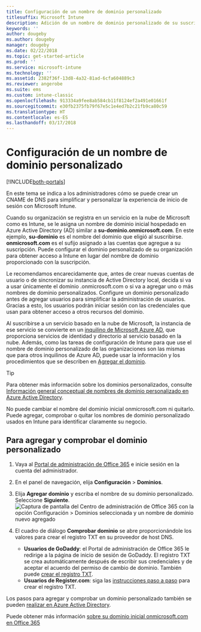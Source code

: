 ```yaml
---
title: Configuración de un nombre de dominio personalizado
titlesuffix: Microsoft Intune
description: Adición de un nombre de dominio personalizado de su suscripción de Microsoft Intune
keywords: ''
author: dougeby
ms.author: dougeby
manager: dougeby
ms.date: 02/22/2018
ms.topic: get-started-article
ms.prod: ''
ms.service: microsoft-intune
ms.technology: ''
ms.assetid: 2382f36f-13d8-4a32-81ad-6cfa604889c3
ms.reviewer: angerobe
ms.suite: ems
ms.custom: intune-classic
ms.openlocfilehash: 913334a9fee8ab584cb11f8124ef2a491e01661f
ms.sourcegitcommit: e30fb2375fb79f67e5c1e4ed7b2c21fb9ca80c59
ms.translationtype: HT
ms.contentlocale: es-ES
ms.lasthandoff: 03/17/2018
---
```

# <a name="configure-a-custom-domain-name"></a>Configuración de un nombre de dominio personalizado

[!INCLUDE[both-portals](./includes/note-for-both-portals.md)]

En este tema se indica a los administradores cómo se puede crear un CNAME de DNS para simplificar y personalizar la experiencia de inicio de sesión con Microsoft Intune.

Cuando su organización se registra en un servicio en la nube de Microsoft como es Intune, se le asigna un nombre de dominio inicial hospedado en Azure Active Directory (AD) similar a **su-dominio.onmicrosoft.com**. En este ejemplo, **su-dominio** es el nombre del dominio que eligió al suscribirse. **onmicrosoft.com** es el sufijo asignado a las cuentas que agregue a su suscripción. Puede configurar el dominio personalizado de su organización para obtener acceso a Intune en lugar del nombre de dominio proporcionado con la suscripción.

Le recomendamos encarecidamente que, antes de crear nuevas cuentas de usuario o de sincronizar su instancia de Active Directory local, decida si va a usar únicamente el dominio .onmicrosoft.com o si va a agregar uno o más nombres de dominio personalizados. Configure un dominio personalizado antes de agregar usuarios para simplificar la administración de usuarios. Gracias a esto, los usuarios podrán iniciar sesión con las credenciales que usan para obtener acceso a otros recursos del dominio.

Al suscribirse a un servicio basado en la nube de Microsoft, la instancia de ese servicio se convierte en un [inquilino de Microsoft Azure AD](http://technet.microsoft.com/library/jj573650.aspx#BKMK_WhatIsAnAzureADTenant), que proporciona servicios de identidad y directorio al servicio basado en la nube. Además, como las tareas de configuración de Intune para que use el nombre de dominio personalizado de las organizaciones son las mismas que para otros inquilinos de Azure AD, puede usar la información y los procedimientos que se describen en [Agregar el dominio](https://azure.microsoft.com/documentation/articles/active-directory-add-domain/).

> [!TIP]
> Para obtener más información sobre los dominios personalizados, consulte [Información general conceptual de nombres de dominio personalizado en Azure Active Directory](https://azure.microsoft.com/documentation/articles/active-directory-add-domain-concepts/).

No puede cambiar el nombre del dominio inicial onmicrosoft.com ni quitarlo. Puede agregar, comprobar o quitar los nombres de dominio personalizado usados en Intune para identificar claramente su negocio.

## <a name="to-add-and-verify-your-custom-domain"></a>Para agregar y comprobar el dominio personalizado

1. Vaya al [Portal de administración de Office 365](https://portal.office.com/Admin/Default.aspx) e inicie sesión en la cuenta del administrador.

2. En el panel de navegación, elija **Configuración** &gt; **Dominios**.

3. Elija **Agregar dominio** y escriba el nombre de su dominio personalizado. Seleccione **Siguiente**.
   ![Captura de pantalla del Centro de administración de Office 365 con la opción Configuración > Dominios seleccionada y un nombre de dominio nuevo agregado](./media/domain-custom-add.png)
4. El cuadro de diálogo **Comprobar dominio** se abre proporcionándole los valores para crear el registro TXT en su proveedor de host DNS.
    - **Usuarios de GoDaddy**: el Portal de administración de Office 365 le redirige a la página de inicio de sesión de GoDaddy. El registro TXT se crea automáticamente después de escribir sus credenciales y de aceptar el acuerdo del permiso de cambio de dominio. También puede [crear el registro TXT](https://support.office.com/article/Create-DNS-records-at-GoDaddy-for-Office-365-f40a9185-b6d5-4a80-bb31-aa3bb0cab48a).
    - **Usuarios de Register.com**: siga las [instrucciones paso a paso](https://support.office.com/article/Create-DNS-records-at-Register-com-for-Office-365-55bd8c38-3316-48ae-a368-4959b2c1684e#BKMK_verify) para crear el registro TXT.

Los pasos para agregar y comprobar un dominio personalizado también se pueden [realizar en Azure Active Directory](https://azure.microsoft.com/documentation/articles/active-directory-add-domain/).

Puede obtener más información [sobre su dominio inicial onmicrosoft.com en Office 365](https://support.office.com/article/About-your-initial-onmicrosoft-com-domain-in-Office-365-B9FC3018-8844-43F3-8DB1-1B3A8E9CFD5A)
